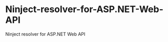 Ninject-resolver-for-ASP.NET-Web-API
====================================

Ninject resolver for ASP.NET Web API